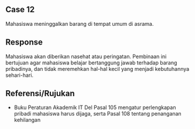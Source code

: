 ## Case 12
Mahasiswa meninggalkan barang di tempat umum di asrama.

## Response
Mahasiswa akan diberikan nasehat atau peringatan. Pembinaan ini bertujuan agar mahasiswa belajar bertanggung jawab terhadap barang pribadinya, dan tidak meremehkan hal-hal kecil yang menjadi kebutuhannya sehari-hari.

## Referensi/Rujukan
- Buku Peraturan Akademik IT Del Pasal 105 mengatur perlengkapan pribadi mahasiswa harus dijaga, serta Pasal 108 tentang penanganan kehilangan
